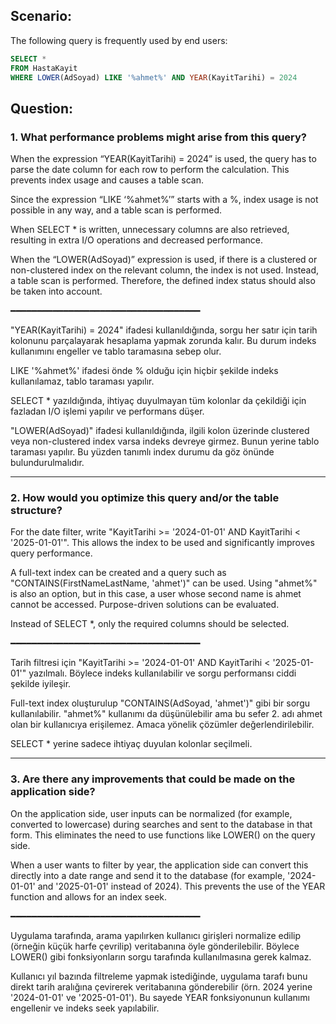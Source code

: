 ## Scenario:

The following query is frequently used by end users:

```sql
SELECT *
FROM HastaKayit
WHERE LOWER(AdSoyad) LIKE '%ahmet%' AND YEAR(KayitTarihi) = 2024
```

## Question:

### 1. What performance problems might arise from this query?

When the expression “YEAR(KayitTarihi) = 2024” is used, the query has to parse the date column for each row to perform the calculation. This prevents index usage and causes a table scan.

Since the expression “LIKE ‘%ahmet%’” starts with a %, index usage is not possible in any way, and a table scan is performed.

When SELECT \* is written, unnecessary columns are also retrieved, resulting in extra I/O operations and decreased performance.

When the “LOWER(AdSoyad)” expression is used, if there is a clustered or non-clustered index on the relevant column, the index is not used. Instead, a table scan is performed. Therefore, the defined index status should also be taken into account.

━━━━━━━━━━━━━━━━━━━━━━━━━━━━━━━━━━━━

"YEAR(KayitTarihi) = 2024" ifadesi kullanıldığında, sorgu her satır için tarih kolonunu parçalayarak hesaplama yapmak zorunda kalır. Bu durum indeks kullanımını engeller ve tablo taramasına sebep olur.

LIKE '%ahmet%' ifadesi önde % olduğu için hiçbir şekilde indeks kullanılamaz, tablo taraması yapılır.

SELECT \* yazıldığında, ihtiyaç duyulmayan tüm kolonlar da çekildiği için fazladan I/O işlemi yapılır ve performans düşer.

"LOWER(AdSoyad)" ifadesi kullanıldığında, ilgili kolon üzerinde clustered veya non-clustered index varsa indeks devreye girmez. Bunun yerine tablo taraması yapılır. Bu yüzden tanımlı index durumu da göz önünde bulundurulmalıdır.

---

### 2. How would you optimize this query and/or the table structure?

For the date filter, write "KayitTarihi >= '2024-01-01' AND KayitTarihi < '2025-01-01'". This allows the index to be used and significantly improves query performance.

A full-text index can be created and a query such as "CONTAINS(FirstNameLastName, 'ahmet')" can be used. Using "ahmet%" is also an option, but in this case, a user whose second name is ahmet cannot be accessed. Purpose-driven solutions can be evaluated.

Instead of SELECT \*, only the required columns should be selected.

━━━━━━━━━━━━━━━━━━━━━━━━━━━━━━━━━━━━

Tarih filtresi için "KayitTarihi >= '2024-01-01' AND KayitTarihi < '2025-01-01'" yazılmalı. Böylece indeks kullanılabilir ve sorgu performansı ciddi şekilde iyileşir.

Full-text index oluşturulup "CONTAINS(AdSoyad, 'ahmet')" gibi bir sorgu kullanılabilir. "ahmet%" kullanımı da düşünülebilir ama bu sefer 2. adı ahmet olan bir kullanıcıya erişilemez. Amaca yönelik çözümler değerlendirilebilir.

SELECT \* yerine sadece ihtiyaç duyulan kolonlar seçilmeli.

---

### 3. Are there any improvements that could be made on the application side?

On the application side, user inputs can be normalized (for example, converted to lowercase) during searches and sent to the database in that form. This eliminates the need to use functions like LOWER() on the query side.

When a user wants to filter by year, the application side can convert this directly into a date range and send it to the database (for example, '2024-01-01' and '2025-01-01' instead of 2024). This prevents the use of the YEAR function and allows for an index seek.

━━━━━━━━━━━━━━━━━━━━━━━━━━━━━━━━━━━━

Uygulama tarafında, arama yapılırken kullanıcı girişleri normalize edilip (örneğin küçük harfe çevrilip) veritabanına öyle gönderilebilir. Böylece LOWER() gibi fonksiyonların sorgu tarafında kullanılmasına gerek kalmaz.

Kullanıcı yıl bazında filtreleme yapmak istediğinde, uygulama tarafı bunu direkt tarih aralığına çevirerek veritabanına gönderebilir (örn. 2024 yerine '2024-01-01' ve '2025-01-01'). Bu sayede YEAR fonksiyonunun kullanımı engellenir ve indeks seek yapılabilir.
